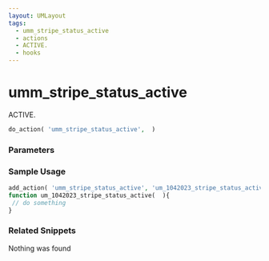 ```yaml
---
layout: UMLayout
tags: 
  - umm_stripe_status_active
  - actions
  - ACTIVE.
  - hooks
---
```

# umm\_stripe\_status\_active
ACTIVE.
``` php
do_action( 'umm_stripe_status_active',  )
```
<div class='hook-sep'></div>

### Parameters

<div class='hook-sep'></div>



### Sample Usage

``` php
add_action( 'umm_stripe_status_active', 'um_1042023_stripe_status_active ', 10, 0 )
function um_1042023_stripe_status_active(  ){
 // do something
}
```
<div class='hook-sep'></div>



### Related Snippets

Nothing was found

